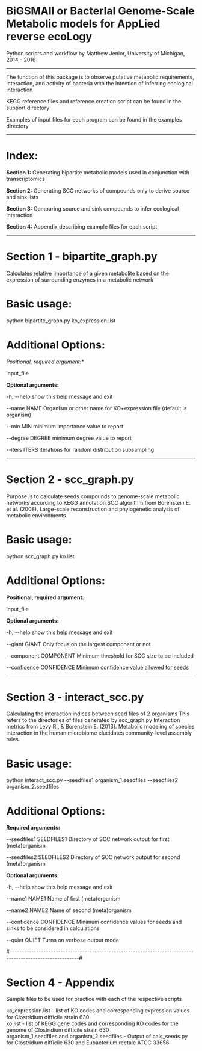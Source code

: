 BiGSMAll or BacterIal Genome-Scale Metabolic models for AppLied reverse ecoLogy
============

Python scripts and workflow by Matthew Jenior, University of Michigan, 2014 - 2016

---------------------------------------------------------------------------

The function of this package is to observe putative metabolic requirements, interaction, and activity of bacteria with the intention of inferring ecological interaction

KEGG reference files and reference creation script can be found in the support directory

Examples of input files for each program can be found in the examples directory

---------------------------------------------------------------------------

# Index:

**Section 1:**  Generating bipartite metabolic models used in conjunction with transcriptomics

**Section 2:**  Generating SCC networks of compounds only to derive source and sink lists

**Section 3:**  Comparing source and sink compounds to infer ecological interaction

**Section 4:**  Appendix describing example files for each script

---------------------------------------------------------------------------

# Section 1 - bipartite_graph.py
Calculates relative importance of a given metabolite based on the expression of surrounding enzymes in a metabolic network

# Basic usage:
python bipartite_graph.py ko_expression.list

# Additional Options:
*Positional, required argument:**

input_file

**Optional arguments:**

-h, --help		show this help message and exit

--name NAME		Organism or other name for KO+expression file (default is organism)

--min MIN		minimum importance value to report

--degree DEGREE		minimum degree value to report

--iters ITERS		iterations for random distribution subsampling
  
---------------------------------------------------------------------------

# Section 2 - scc_graph.py
Purpose is to calculate seeds compounds to genome-scale metabolic networks according to KEGG annotation
SCC algorithm from Borenstein E. et al. (2008). Large-scale reconstruction and phylogenetic analysis of metabolic environments.

# Basic usage:
python scc_graph.py ko.list

# Additional Options:
**Positional, required argument:**

input_file

**Optional arguments:**

-h, --help	show this help message and exit

--giant GIANT	Only focus on the largest component or not

--component COMPONENT	Minimum threshold for SCC size to be included

--confidence CONFIDENCE		Minimum confidence value allowed for seeds

---------------------------------------------------------------------------

# Section 3 - interact_scc.py

Calculating the interaction indices between seed files of 2 organisms
This refers to the directories of files generated by scc_graph.py
Interaction metrics from Levy R., & Borenstein E. (2013). Metabolic modeling of species 
interaction in the human microbiome elucidates community-level assembly rules.

# Basic usage:
python interact_scc.py --seedfiles1 organism_1.seedfiles --seedfiles2 organism_2.seedfiles

# Additional Options:
**Required arguments:**

--seedfiles1 SEEDFILES1		 Directory of SCC network output for first (meta)organism

--seedfiles2 SEEDFILES2		Directory of SCC network output for second (meta)organism

**Optional arguments:**

-h, --help		show this help message and exit

--name1 NAME1		Name of first (meta)organism

--name2 NAME2		Name of second (meta)organism

--confidence CONFIDENCE		Minimum confidence values for seeds and sinks to be considered in calculations

--quiet QUIET		Turns on verbose output mode

#----------------------------------------------------------------------------------------------------------#

# Section 4 - Appendix

Sample files to be used for practice with each of the respective scripts

ko_expression.list - list of KO codes and corresponding expression values for Clostridium difficile strain 630   
ko.list - list of KEGG gene codes and corresponding KO codes for the genome of Clostridium difficile strain 630   
organism_1.seedfiles and organism_2.seedfiles - Output of calc_seeds.py for Clostridium difficile 630 and Eubacterium rectale ATCC 33656   

